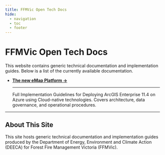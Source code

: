 ```yaml
---
title: FFMVic Open Tech Docs
hide:
  - navigation
  - toc
  - footer
---
```


# FFMVic Open Tech Docs

This website contains generic technical documentation and implementation guides. Below is a list of the currently available  documentation.

<div class="grid cards" markdown>

-   **__[The new eMap Platform →](emap/)__**

    ---

    Full Implementation Guidelines for Deploying ArcGIS Enterprise 11.4 on Azure using Cloud-native technologies. Covers architecture, data governance, and operational procedures.


</div>

---

## About This Site

This site hosts generic technical documentation and implementation guides produced by the Department of Energy, Environment and Climate Action (DEECA) for Forest Fire Management Victoria (FFMVic).

